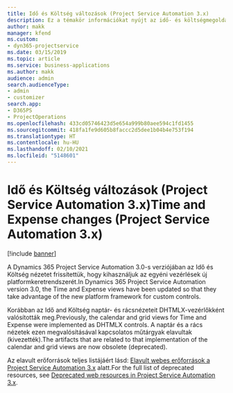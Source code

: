```yaml
---
title: Idő és Költség változások (Project Service Automation 3.x)
description: Ez a témakör információkat nyújt az idő- és költségmegoldások változásairól.
author: makk
manager: kfend
ms.custom:
- dyn365-projectservice
ms.date: 03/15/2019
ms.topic: article
ms.service: business-applications
ms.author: makk
audience: admin
search.audienceType:
- admin
- customizer
search.app:
- D365PS
- ProjectOperations
ms.openlocfilehash: 433cd05746423d5e654a999b80aee594c1fd1455
ms.sourcegitcommit: 418fa1fe9d605b8faccc2d5dee1b04b4e753f194
ms.translationtype: HT
ms.contentlocale: hu-HU
ms.lasthandoff: 02/10/2021
ms.locfileid: "5148601"
---
```

# <a name="time-and-expense-changes-project-service-automation-3x"></a><span data-ttu-id="ba90c-103">Idő és Költség változások (Project Service Automation 3.x)</span><span class="sxs-lookup"><span data-stu-id="ba90c-103">Time and Expense changes (Project Service Automation 3.x)</span></span>

[!include [banner](../../includes/psa-now-project-operations.md)]

<span data-ttu-id="ba90c-104">A Dynamics 365 Project Service Automation 3.0-s verziójában az Idő és Költség nézetet frissítettük, hogy kihasználjuk az egyéni vezérlések új platformkeretrendszerét.</span><span class="sxs-lookup"><span data-stu-id="ba90c-104">In Dynamics 365 Project Service Automation version 3.0, the Time and Expense views have been updated so that they take advantage of the new platform framework for custom controls.</span></span>

<span data-ttu-id="ba90c-105">Korábban az Idő and Költség naptár- és rácsnézeteit DHTMLX-vezérlőkként valósították meg.</span><span class="sxs-lookup"><span data-stu-id="ba90c-105">Previously, the calendar and grid views for Time and Expense were implemented as DHTMLX controls.</span></span> <span data-ttu-id="ba90c-106">A naptár és a rács nézetek ezen megvalósításával kapcsolatos műtárgyak elavultak (kivezették).</span><span class="sxs-lookup"><span data-stu-id="ba90c-106">The artifacts that are related to that implementation of the calendar and grid views are now obsolete (deprecated).</span></span>

<span data-ttu-id="ba90c-107">Az elavult erőforrások teljes listájáért lásd: [Elavult webes erőforrások a Project Service Automation 3.x](web-resources-deprecated-v3.x.md) alatt.</span><span class="sxs-lookup"><span data-stu-id="ba90c-107">For the full list of deprecated resources, see [Deprecated web resources in Project Service Automation 3.x](web-resources-deprecated-v3.x.md).</span></span>
